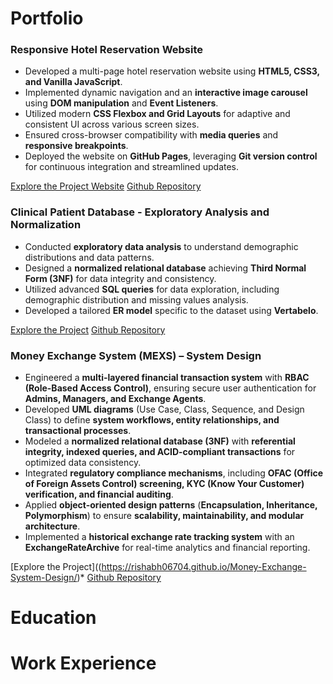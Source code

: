 # Portfolio

### Responsive Hotel Reservation Website  
- Developed a multi-page hotel reservation website using **HTML5, CSS3, and Vanilla JavaScript**.  
- Implemented dynamic navigation and an **interactive image carousel** using **DOM manipulation** and **Event Listeners**.  
- Utilized modern **CSS Flexbox and Grid Layouts** for adaptive and consistent UI across various screen sizes.  
- Ensured cross-browser compatibility with **media queries** and **responsive breakpoints**.  
- Deployed the website on **GitHub Pages**, leveraging **Git version control** for continuous integration and streamlined updates.  

[Explore the Project Website](https://rishabh06704.github.io/Hotel-Reservation-Website-Design/)
[Github Repository](https://github.com/rishabh06704/Hotel-Reservation-Website-Design)


### Clinical Patient Database - Exploratory Analysis and Normalization  
- Conducted **exploratory data analysis** to understand demographic distributions and data patterns.  
- Designed a **normalized relational database** achieving **Third Normal Form (3NF)** for data integrity and consistency.  
- Utilized advanced **SQL queries** for data exploration, including demographic distribution and missing values analysis.  
- Developed a tailored **ER model** specific to the dataset using **Vertabelo**.  

[Explore the Project](https://rishabh06704.github.io/clinical-patient-database-project/)
[Github Repository](https://github.com/rishabh06704/clinical-patient-database-project)

### Money Exchange System (MEXS) – System Design  
- Engineered a **multi-layered financial transaction system** with **RBAC (Role-Based Access Control)**, ensuring secure user authentication for **Admins, Managers, and Exchange Agents**.  
- Developed **UML diagrams** (Use Case, Class, Sequence, and Design Class) to define **system workflows, entity relationships, and transactional processes**.  
- Modeled a **normalized relational database (3NF)** with **referential integrity, indexed queries, and ACID-compliant transactions** for optimized data consistency.  
- Integrated **regulatory compliance mechanisms**, including **OFAC (Office of Foreign Assets Control) screening, KYC (Know Your Customer) verification, and financial auditing**.  
- Applied **object-oriented design patterns** (**Encapsulation, Inheritance, Polymorphism**) to ensure **scalability, maintainability, and modular architecture**.  
- Implemented a **historical exchange rate tracking system** with an **ExchangeRateArchive** for real-time analytics and financial reporting.  

[Explore the Project]((https://rishabh06704.github.io/Money-Exchange-System-Design/)* 
[Github Repository](https://github.com/rishabh06704/Money-Exchange-System-Design)


# Education

# Work Experience
